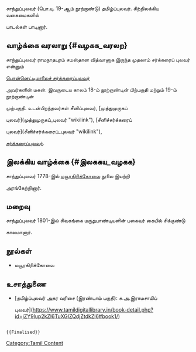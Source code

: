 சாந்துப்புலவர் (பொ.யு. 19-ஆம் நூற்றாண்டு) தமிழ்ப்புலவர். சிற்றிலக்கிய வகைமைகளில்
பாடல்கள் பாடினார்.

## வாழ்க்கை வரலாறு {#வழகக_வரலற}

சாந்துப்புலவர் ராமநாதபுரம் சமஸ்தான வித்வானாக இருந்த முதலாம் சர்க்கரைப் புலவர் என்னும்
[பொன்னெட்டிமாலைச் சர்க்கரைப்புலவர்](பொன்னெட்டிமாலைச்_சர்க்கரைப்புலவர் "wikilink")
அவர்களின் மகன். இவருடைய காலம் 18-ம் நூற்றாண்டின் பிற்பகுதி மற்றும் 19-ம் நூற்றாண்டின்
முற்பகுதி. உடன்பிறந்தவர்கள் சீனிப்புலவர், [முத்துமுருகப்
புலவர்](முத்துமுருகப்_புலவர் "wikilink"), [சீனிச்சர்க்கரைப்
புலவர்](சீனிச்சர்க்கரைப்_புலவர் "wikilink"),
[சர்க்கரைப்புலவர்](சர்க்கரைப்புலவர் "wikilink").

## இலக்கிய வாழ்க்கை {#இலககய_வழகக}

சாந்துப்புலவர் 1778-இல் [மயூரகிரிக்கோவை](மயூரகிரிக்கோவை "wikilink") நூலை இயற்றி
அரங்கேற்றினார்.

## மறைவு

சாந்துப்புலவர் 1801-இல் சிவகங்கை மருதுபாண்டியனின் பகைவர் கையில் சிக்குண்டு
காலமானார்.

## நூல்கள்

-   மயூரகிரிக்கோவை

## உசாத்துணை

-   [தமிழ்ப்புலவர் அகர வரிசை (இரண்டாம் பகுதி): சு.அ.இராமசாமிப்
    புலவர்](https://www.tamildigitallibrary.in/book-detail.php?id=jZY9lup2kZl6TuXGlZQdjZtdkZl6#book1/)

```{=mediawiki}
{{Finalised}}
```
[Category:Tamil Content](Category:Tamil_Content "wikilink")
